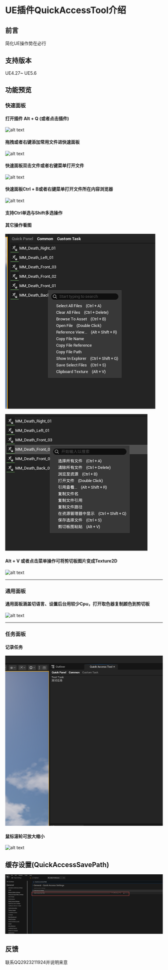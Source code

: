 # UE插件QuickAccessTool介绍

## 前言
简化UE操作势在必行

## 支持版本
UE4.27~ UE5.6

## 功能预览

### 快速面板

#### 打开插件 Alt + Q (或者点击插件)

![alt text](/Resources/OpenPlugin.gif)

#### 拖拽或者右键添加常用文件进快速面板

![alt text](/Resources/AddToQuickPanel.gif)

#### 快速面板双击文件或者右键菜单打开文件

![alt text](/Resources/OpenFile.gif)

#### 快速面板Ctrl + B或者右键菜单打开文件所在内容浏览器

![alt text](/Resources/OpenFileContent.gif)

#### 支持Ctrl单选与Shift多选操作

#### 其它操作看图

![alt text](/Resources/PanelFunction.png)

![alt text](/Resources/PanelFunctionChinese.png)

#### Alt + V 或者点击菜单操作可将剪切板图片变成Texture2D

![alt text](/Resources/PasteImage.gif)

---

### 通用面板

#### 通用面板涵盖切语言、设置后台用较少Cpu，打开取色器复制颜色到剪切板

![alt text](/Resources/CommonPanel.gif)

---

### 任务面板

#### 记录任务

![alt text](/Resources/TaskPanel.png)

#### 鼠标滚轮可放大缩小

![alt text](/Resources/WheelTask.gif)

## 缓存设置(QuickAccessSavePath)

![alt text](/Resources/Save.png)

## 反馈
联系QQ2923211924并说明来意